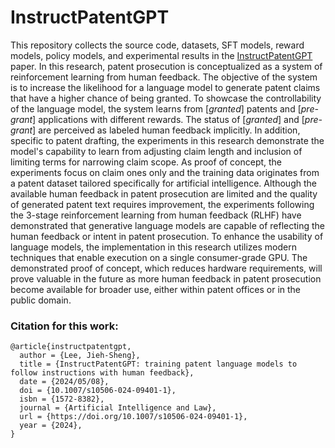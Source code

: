 # InstructPatentGPT
 
This repository collects the source code, datasets, SFT models,
reward models, policy models, and experimental results in the [InstructPatentGPT](https://doi.org/10.1007/s10506-024-09401-1) paper. In this research, patent prosecution is conceptualized as a system of reinforcement learning from human feedback. The objective of the system is to increase the likelihood for a language model to generate patent claims that have a higher chance of being granted. To showcase the controllability of the language model, the system learns from [*granted*] patents and [*pre-grant*] applications with different rewards. The status of [*granted*] and [*pre-grant*] are perceived as labeled human feedback implicitly. In addition, specific to patent drafting, the experiments in this research demonstrate the model's capability to learn from adjusting claim length and inclusion of limiting terms for narrowing claim scope. As proof of concept, the experiments focus on claim ones only and the training data originates from a patent dataset tailored specifically for artificial intelligence. Although the available human feedback in patent prosecution are limited and the quality of generated patent text requires improvement, the experiments following the 3-stage reinforcement learning from human feedback (RLHF) have demonstrated that generative language models are capable of reflecting the human feedback or intent in patent prosecution. To enhance the usability of language models, the implementation in this research utilizes modern techniques that enable execution on a single consumer-grade GPU. The demonstrated proof of concept, which reduces hardware requirements, will prove valuable in the future as more human feedback in patent prosecution become available for broader use, either within patent offices or in the public domain.

### Citation for this work: 
```
@article{instructpatentgpt, 
  author = {Lee, Jieh-Sheng},
  title = {InstructPatentGPT: training patent language models to follow instructions with human feedback},
  date = {2024/05/08},
  doi = {10.1007/s10506-024-09401-1},
  isbn = {1572-8382},
  journal = {Artificial Intelligence and Law},
  url = {https://doi.org/10.1007/s10506-024-09401-1},
  year = {2024},
}
```

